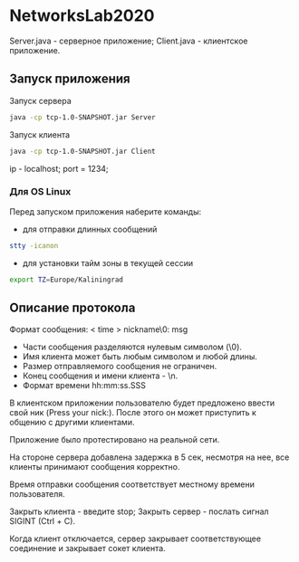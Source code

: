 # NetworksLab2020
Server.java - серверное приложение; Client.java - клиентское приложение.

## Запуск приложения

Запуск сервера

```bash
java -cp tcp-1.0-SNAPSHOT.jar Server
```

Запуск клиента

```bash
java -cp tcp-1.0-SNAPSHOT.jar Client
```
ip - localhost;
port = 1234;

### Для  OS Linux
Перед запуском приложения наберите команды:
* для отправки длинных сообщений

```bash
stty -icanon
```
* для установки тайм зоны в текущей сессии

```bash 
export TZ=Europe/Kaliningrad
```
## Описание протокола
Формат сообщения: < time > nickname\0: msg

* Части сообщения разделяются нулевым символом (\0).
* Имя клиента может быть любым символом и любой длины.
* Размер отправляемого сообщения не ограничен.
* Конец сообщения и имени клиента - \n.
* Формат времени hh:mm:ss.SSS

В клиентском приложении пользователю будет предложено ввести свой ник (Press your nick:). После этого он может приступить к общению с другими клиентами.

Приложение было протестировано на реальной сети.

На стороне сервера добавлена задержка в 5 сек, несмотря на нее, все клиенты принимают сообщения корректно.

Время отправки сообщения соответствует местному времени пользователя.

Закрыть клиента - введите stop; Закрыть сервер - послать сигнал SIGINT (Ctrl + C).

Когда клиент отключается, сервер закрывает соответствующее соединение и закрывает сокет клиента.

